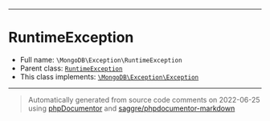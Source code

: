 ***

# RuntimeException

* Full name: `\MongoDB\Exception\RuntimeException`
* Parent class: [`RuntimeException`](../Driver/Exception/RuntimeException.md)
* This class implements:
  [`\MongoDB\Exception\Exception`](./Exception.md)

***
> Automatically generated from source code comments on 2022-06-25 using [phpDocumentor](http://www.phpdoc.org/) and [saggre/phpdocumentor-markdown](https://github.com/Saggre/phpDocumentor-markdown)
